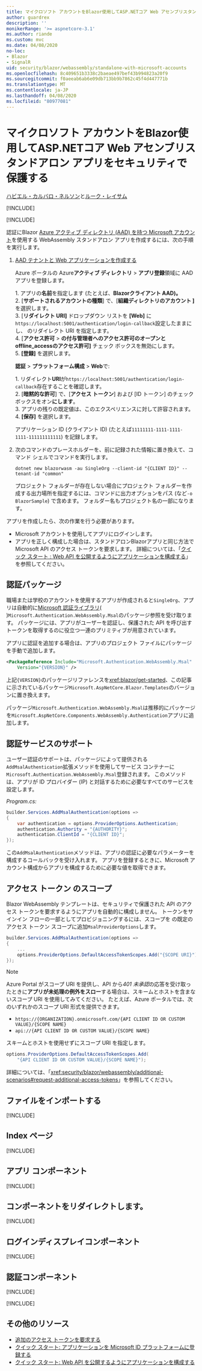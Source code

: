 ```yaml
---
title: マイクロソフト アカウントをBlazor使用してASP.NETコア Web アセンブリスタンドアロン アプリをセキュリティで保護する
author: guardrex
description: ''
monikerRange: '>= aspnetcore-3.1'
ms.author: riande
ms.custom: mvc
ms.date: 04/08/2020
no-loc:
- Blazor
- SignalR
uid: security/blazor/webassembly/standalone-with-microsoft-accounts
ms.openlocfilehash: 8c409651b3338c2baeae497bef43b994823a20f9
ms.sourcegitcommit: f0aeeab6ab6e09db713bb9b7862c45f4d447771b
ms.translationtype: MT
ms.contentlocale: ja-JP
ms.lasthandoff: 04/08/2020
ms.locfileid: "80977081"
---
```

# <a name="secure-an-aspnet-core-opno-locblazor-webassembly-standalone-app-with-microsoft-accounts"></a>マイクロソフト アカウントをBlazor使用してASP.NETコア Web アセンブリスタンドアロン アプリをセキュリティで保護する

[ハビエル・カルバロ・ネルソン](https://github.com/javiercn)と[ルーク・レイサム](https://github.com/guardrex)

[!INCLUDE[](~/includes/blazorwasm-preview-notice.md)]

[!INCLUDE[](~/includes/blazorwasm-3.2-template-article-notice.md)]

認証にBlazor [Azure アクティブ ディレクトリ (AAD) を持つ Microsoft アカウント](/azure/active-directory/develop/quickstart-register-app#register-a-new-application-using-the-azure-portal)を使用する WebAssembly スタンドアロン アプリを作成するには、次の手順を実行します。

1. [AAD テナントと Web アプリケーションを作成する](/azure/active-directory/develop/v2-overview)

   Azure ポータルの Azure**アクティブ ディレクトリ** > **アプリ登録**領域に AAD アプリを登録します。

   1\. アプリの**名前**を指定します (たとえば、**Blazorクライアント AAD)。**<br>
   2\. [**サポートされるアカウントの種類**] で、[**組織ディレクトリのアカウント ]** を選択します。<br>
   3\. [**リダイレクト URI]** ドロップダウン リストを **[Web]** に`https://localhost:5001/authentication/login-callback`設定したままにし、 のリダイレクト URI を指定します。<br>
   4\. [**アクセス許可** > **の付与管理者へのアクセス許可のオープンとoffline_accessのアクセス許可]** チェック ボックスを無効にします。<br>
   5\. **[登録]** を選択します。

   **認証** > **プラットフォーム構成** > **Web**で:

   1\. リダイレクト**URI**が`https://localhost:5001/authentication/login-callback`存在することを確認します。<br>
   2\. [**暗黙的な許可**] で、[**アクセス トークン**] および [ID トークン] のチェック ボックスをオン**にします**。<br>
   3\. アプリの残りの既定値は、このエクスペリエンスに対して許容されます。<br>
   4\. **[保存]** を選択します。

   アプリケーション ID (クライアント ID) (たとえば`11111111-1111-1111-1111-111111111111`) を記録します。

1. 次のコマンドのプレースホルダーを、前に記録された情報に置き換えて、コマンド シェルでコマンドを実行します。

   ```dotnetcli
   dotnet new blazorwasm -au SingleOrg --client-id "{CLIENT ID}" --tenant-id "common"
   ```

   プロジェクト フォルダーが存在しない場合にプロジェクト フォルダーを作成する出力場所を指定するには、コマンドに出力オプションをパス (など`-o BlazorSample`) で含めます。 フォルダー名もプロジェクト名の一部になります。

アプリを作成したら、次の作業を行う必要があります。

* Microsoft アカウントを使用してアプリにログインします。
* アプリを正しく構成した場合は、スタンドアロンBlazorアプリと同じ方法で Microsoft API のアクセス トークンを要求します。 詳細については、「[クイック スタート : Web API を公開するようにアプリケーションを構成する](/azure/active-directory/develop/quickstart-configure-app-expose-web-apis)」を参照してください。

## <a name="authentication-package"></a>認証パッケージ

職場または学校のアカウントを使用するアプリが作成されると`SingleOrg`、アプリは自動的に[Microsoft 認証ライブラリ](/azure/active-directory/develop/msal-overview)( )`Microsoft.Authentication.WebAssembly.Msal`のパッケージ参照を受け取ります。 パッケージには、アプリがユーザーを認証し、保護された API を呼び出すトークンを取得するのに役立つ一連のプリミティブが用意されています。

アプリに認証を追加する場合は、アプリのプロジェクト ファイルにパッケージを手動で追加します。

```xml
<PackageReference Include="Microsoft.Authentication.WebAssembly.Msal" 
    Version="{VERSION}" />
```

上記`{VERSION}`のパッケージリファレンスを<xref:blazor/get-started>、この記事に示されているパッケージ`Microsoft.AspNetCore.Blazor.Templates`のバージョンに置き換えます。

パッケージ`Microsoft.Authentication.WebAssembly.Msal`は推移的にパッケージを`Microsoft.AspNetCore.Components.WebAssembly.Authentication`アプリに追加します。

## <a name="authentication-service-support"></a>認証サービスのサポート

ユーザー認証のサポートは、パッケージによって提供される`AddMsalAuthentication`拡張メソッドを使用してサービス コンテナーに`Microsoft.Authentication.WebAssembly.Msal`登録されます。 このメソッドは、アプリが ID プロバイダー (IP) と対話するために必要なすべてのサービスを設定します。

*Program.cs:*

```csharp
builder.Services.AddMsalAuthentication(options =>
{
    var authentication = options.ProviderOptions.Authentication;
    authentication.Authority = "{AUTHORITY}";
    authentication.ClientId = "{CLIENT ID}";
});
```

この`AddMsalAuthentication`メソッドは、アプリの認証に必要なパラメーターを構成するコールバックを受け入れます。 アプリを登録するときに、Microsoft アカウント構成からアプリを構成するために必要な値を取得できます。

## <a name="access-token-scopes"></a>アクセス トークン のスコープ

Blazor WebAssembly テンプレートは、セキュリティで保護された API のアクセス トークンを要求するようにアプリを自動的に構成しません。 トークンをサインイン フローの一部としてプロビジョニングするには、スコープを の既定のアクセス トークン スコープに追加`MsalProviderOptions`します。

```csharp
builder.Services.AddMsalAuthentication(options =>
{
    ...
    options.ProviderOptions.DefaultAccessTokenScopes.Add("{SCOPE URI}");
});
```

> [!NOTE]
> Azure Portal がスコープ URI を提供し、API から*401 未承認*の応答を受け取ったときに**アプリが未処理の例外をスロー**する場合は、スキームとホストを含まないスコープ URI を使用してみてください。 たとえば、Azure ポータルでは、次のいずれかのスコープ URI 形式を提供できます。
>
> * `https://{ORGANIZATION}.onmicrosoft.com/{API CLIENT ID OR CUSTOM VALUE}/{SCOPE NAME}`
> * `api://{API CLIENT ID OR CUSTOM VALUE}/{SCOPE NAME}`
>
> スキームとホストを使用せずにスコープ URI を指定します。
>
> ```csharp
> options.ProviderOptions.DefaultAccessTokenScopes.Add(
>     "{API CLIENT ID OR CUSTOM VALUE}/{SCOPE NAME}");
> ```

詳細については、「<xref:security/blazor/webassembly/additional-scenarios#request-additional-access-tokens>」を参照してください。

## <a name="imports-file"></a>ファイルをインポートする

[!INCLUDE[](~/includes/blazor-security/imports-file-standalone.md)]

## <a name="index-page"></a>Index ページ

[!INCLUDE[](~/includes/blazor-security/index-page-msal.md)]

## <a name="app-component"></a>アプリ コンポーネント

[!INCLUDE[](~/includes/blazor-security/app-component.md)]

## <a name="redirecttologin-component"></a>コンポーネントをリダイレクトします。

[!INCLUDE[](~/includes/blazor-security/redirecttologin-component.md)]

## <a name="logindisplay-component"></a>ログインディスプレイコンポーネント

[!INCLUDE[](~/includes/blazor-security/logindisplay-component.md)]

## <a name="authentication-component"></a>認証コンポーネント

[!INCLUDE[](~/includes/blazor-security/authentication-component.md)]

[!INCLUDE[](~/includes/blazor-security/troubleshoot.md)]

## <a name="additional-resources"></a>その他のリソース

* [追加のアクセス トークンを要求する](xref:security/blazor/webassembly/additional-scenarios#request-additional-access-tokens)
* [クイック スタート: アプリケーションを Microsoft ID プラットフォームに登録する](/azure/active-directory/develop/quickstart-register-app#register-a-new-application-using-the-azure-portal)
* [クイック スタート: Web API を公開するようにアプリケーションを構成する](/azure/active-directory/develop/quickstart-configure-app-expose-web-apis)
